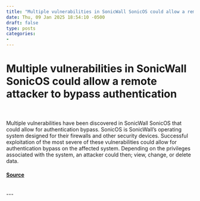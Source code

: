 ```yaml
---
title: "Multiple vulnerabilities in SonicWall SonicOS could allow a remote attacker to bypass authentication"
date: Thu, 09 Jan 2025 18:54:10 -0500
draft: false
type: posts
categories: 
- 
---
```

# Multiple vulnerabilities in SonicWall SonicOS could allow a remote attacker to bypass authentication

<br/>

<br/>
Multiple vulnerabilities have been discovered in SonicWall SonicOS that could allow for authentication bypass. SonicOS is SonicWall’s operating system designed for their firewalls and other security devices. Successful exploitation of the most severe of these vulnerabilities could allow for authentication bypass on the affected system. Depending on the privileges associated with the system, an attacker could then; view, change, or delete data.

#### [Source](https://www.cisecurity.org/advisory/multiple-vulnerabilities-in-sonicwall-sonicos-could-allow-a-remote-attacker-to-bypass-authentication_2025-002)

<br/>
---
